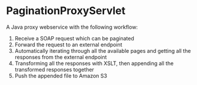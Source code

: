 # PaginationProxyServlet
A Java proxy webservice with the following workflow:
1. Receive a SOAP request which can be paginated
2. Forward the request to an external endpoint
3. Automatically iterating through all the available pages and getting all the responses from the external endpoint
4. Transforming all the responses with XSLT, then appending all the transformed responses together
5. Push the appended file to Amazon S3
